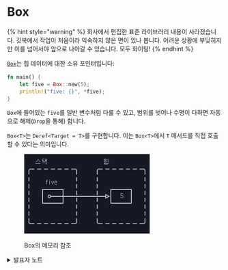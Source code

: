 # Box

{% hint style="warning" %}
&#x20;회사에서 편집한 표준 라이브러리 내용이 사라졌습니다. 깃북에서 작업이 처음이라 익숙하지 않은 면이 있나 봅니다. 어려운 상황에 부딪히지만 이를 넘어서야 앞으로 나아갈 수 있습니다. 모두 화이팅!
{% endhint %}

[`Box`](https://doc.rust-lang.org/std/boxed/struct.Box.html)는 힙 데이터에 대한 소유 포인터입니다:

```rust
fn main() {
    let five = Box::new(5);
    println!("five: {}", *five);
}
```

`Box`에 들어있는 `five`를 일반 변수처럼 다룰 수 있고, 범위를 벗어나 수명이 다하면 자동으로 해제(`Drop`을 통해) 합니다.&#x20;

`Box<T>`는 `Deref<Target = T>`를 구현합니다. 이는 `Box<T>`에서 `T` 메서드를 직접 호출할 수 있다는 의미입니다.&#x20;

<figure><img src="../../.gitbook/assets/image (1) (1).png" alt=""><figcaption><p>Box의 메모리 참조</p></figcaption></figure>

<details>

<summary>발표자 노트</summary>

* `Box`는 C++의 `std::unique_ptr`과 비슷합니다. 차이라면 `Box`는 널이 아님을 보장한다는 점입니다.
* `Deref` 덕분에 위 예제의 `println!`문에 사용된 `*`를 빼도 문제가 없습니다.
* `Box`는 아래의 경우에 유용합니다:
  * 타입 크기를 컴파일 시점에 알 수 없는 경우.
  * 아주 큰 데이터의 소유권을 전달하고 싶은 경우. 스택에 있는 큰 데이터를 복사하는 대신 `Box`를 이용하여 데이터는 힙에 저장하고 포인터만 이동하면 됩니다.

처음에 Box를 만나면 포인터 사용에 익숙한 경우&#x20;

</details>



